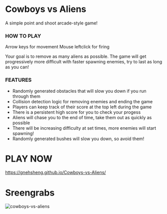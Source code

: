 # Cowboys vs Aliens

A simple point and shoot arcade-style game!

### HOW TO PLAY

Arrow keys for movement
Mouse leftclick for firing

Your goal is to remove as many aliens as possible. The game will get progressively more difficult with faster spawning enemies, try to last as long as you can!

### FEATURES

- Randomly generated obstacles that will slow you down if you run through them
- Collision detection logic for removing enemies and ending the game
- Players can keep track of their score at the top left during the game
- There is a persistent high score for you to check your progess
- Aliens will chase you to the end of time, take them out as quickly as possible
- There will be increasing difficulty at set times, more enemies will start spawning!
- Randomly generated bushes will slow you down, so avoid them!


# PLAY NOW
https://gnehsheng.github.io/Cowboys-vs-Aliens/


# Sreengrabs
![cowboys-vs-aliens]()